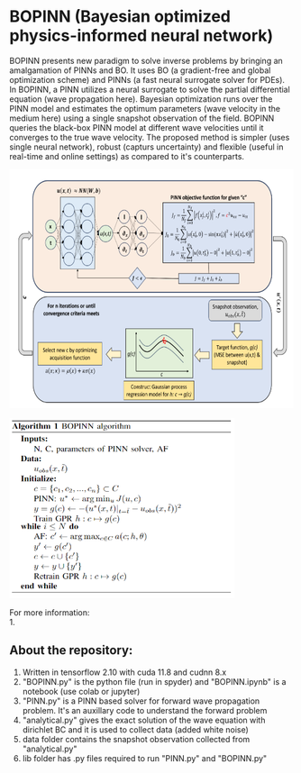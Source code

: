 # BOPINN (Bayesian optimized physics-informed neural network)
BOPINN presents new paradigm to solve inverse problems by bringing an amalgamation of PINNs and BO. It uses BO (a gradient-free and global optimization scheme) and PINNs (a fast neural surrogate solver for PDEs). In BOPINN, a PINN utilizes a neural surrogate to solve the partial differential equation (wave propagation here). Bayesian optimization runs over the PINN model and estimates the optimum parameters (wave velocity in the medium here) using a single snapshot observation of the field. BOPINN queries the black-box PINN model at different wave velocities until it converges to the true wave velocity. The proposed method is simpler (uses single neural network), robust (capturs uncertainty) and flexible (useful in real-time and online settings) as compared to it's counterparts.  

<p>
    <img src="images/BOPINNmethodolody.png" width="700" height="425" />
</p>

<p>
    <img src="images/BOPINNalgo.PNG" width="400" height="320" />
</p>

For more information:  
1. 

## About the repository:
1. Written in tensorflow 2.10 with cuda 11.8 and cudnn 8.x
2. "BOPINN.py" is the python file (run in spyder) and "BOPINN.ipynb" is a notebook (use colab or jupyter)
3. "PINN.py" is a PINN based solver for forward wave propagation problem. It's an auxillary code to understand the forward problem
4. "analytical.py" gives the exact solution of the wave equation with dirichlet BC and it is used to collect data (added white noise)  
5. data folder contains the snapshot observation collected from "analytical.py"  
6. lib folder has .py files required to run "PINN.py" and "BOPINN.py"
